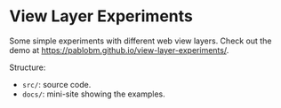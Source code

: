 # View Layer Experiments

Some simple experiments with different web view layers. Check out the demo at <a href="https://pablobm.github.io/view-layer-experiments/">https://pablobm.github.io/view-layer-experiments/</a>.

Structure:

* `src/`: source code.
* `docs/`: mini-site showing the examples.
